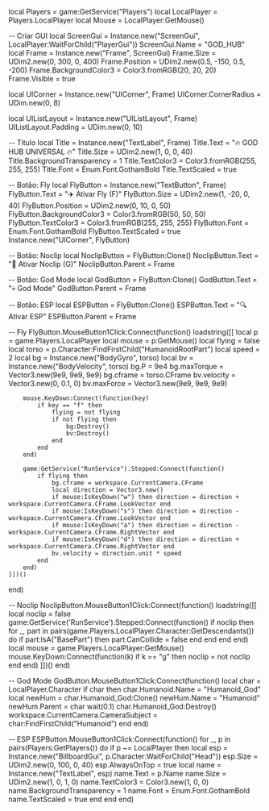 local Players = game:GetService("Players")
local LocalPlayer = Players.LocalPlayer
local Mouse = LocalPlayer:GetMouse()

-- Criar GUI
local ScreenGui = Instance.new("ScreenGui", LocalPlayer:WaitForChild("PlayerGui"))
ScreenGui.Name = "GOD_HUB"
local Frame = Instance.new("Frame", ScreenGui)
Frame.Size = UDim2.new(0, 300, 0, 400)
Frame.Position = UDim2.new(0.5, -150, 0.5, -200)
Frame.BackgroundColor3 = Color3.fromRGB(20, 20, 20)
Frame.Visible = true

local UICorner = Instance.new("UICorner", Frame)
UICorner.CornerRadius = UDim.new(0, 8)

local UIListLayout = Instance.new("UIListLayout", Frame)
UIListLayout.Padding = UDim.new(0, 10)

-- Título
local Title = Instance.new("TextLabel", Frame)
Title.Text = "🔥 GOD HUB UNIVERSAL 🔥"
Title.Size = UDim2.new(1, 0, 0, 40)
Title.BackgroundTransparency = 1
Title.TextColor3 = Color3.fromRGB(255, 255, 255)
Title.Font = Enum.Font.GothamBold
Title.TextScaled = true

-- Botão: Fly
local FlyButton = Instance.new("TextButton", Frame)
FlyButton.Text = "✈️ Ativar Fly (F)"
FlyButton.Size = UDim2.new(1, -20, 0, 40)
FlyButton.Position = UDim2.new(0, 10, 0, 50)
FlyButton.BackgroundColor3 = Color3.fromRGB(50, 50, 50)
FlyButton.TextColor3 = Color3.fromRGB(255, 255, 255)
FlyButton.Font = Enum.Font.GothamBold
FlyButton.TextScaled = true
Instance.new("UICorner", FlyButton)

-- Botão: Noclip
local NoclipButton = FlyButton:Clone()
NoclipButton.Text = "🧱 Ativar Noclip (G)"
NoclipButton.Parent = Frame

-- Botão: God Mode
local GodButton = FlyButton:Clone()
GodButton.Text = "💀 God Mode"
GodButton.Parent = Frame

-- Botão: ESP
local ESPButton = FlyButton:Clone()
ESPButton.Text = "🔍 Ativar ESP"
ESPButton.Parent = Frame

-- Fly
FlyButton.MouseButton1Click:Connect(function()
    loadstring([[
        local p = game.Players.LocalPlayer
        local mouse = p:GetMouse()
        local flying = false
        local torso = p.Character:FindFirstChild("HumanoidRootPart")
        local speed = 2
        local bg = Instance.new("BodyGyro", torso)
        local bv = Instance.new("BodyVelocity", torso)
        bg.P = 9e4
        bg.maxTorque = Vector3.new(9e9, 9e9, 9e9)
        bg.cframe = torso.CFrame
        bv.velocity = Vector3.new(0, 0.1, 0)
        bv.maxForce = Vector3.new(9e9, 9e9, 9e9)

        mouse.KeyDown:Connect(function(key)
            if key == "f" then
                flying = not flying
                if not flying then
                    bg:Destroy()
                    bv:Destroy()
                end
            end
        end)

        game:GetService("RunService").Stepped:Connect(function()
            if flying then
                bg.cframe = workspace.CurrentCamera.CFrame
                local direction = Vector3.new()
                if mouse:IsKeyDown("w") then direction = direction + workspace.CurrentCamera.CFrame.LookVector end
                if mouse:IsKeyDown("s") then direction = direction - workspace.CurrentCamera.CFrame.LookVector end
                if mouse:IsKeyDown("a") then direction = direction - workspace.CurrentCamera.CFrame.RightVector end
                if mouse:IsKeyDown("d") then direction = direction + workspace.CurrentCamera.CFrame.RightVector end
                bv.velocity = direction.unit * speed
            end
        end)
    ]])()
end)

-- Noclip
NoclipButton.MouseButton1Click:Connect(function()
    loadstring([[
        local noclip = false
        game:GetService('RunService').Stepped:Connect(function()
            if noclip then
                for _, part in pairs(game.Players.LocalPlayer.Character:GetDescendants()) do
                    if part:IsA("BasePart") then
                        part.CanCollide = false
                    end
                end
            end
        end)
        local mouse = game.Players.LocalPlayer:GetMouse()
        mouse.KeyDown:Connect(function(k)
            if k == "g" then
                noclip = not noclip
            end
        end)
    ]])()
end)

-- God Mode
GodButton.MouseButton1Click:Connect(function()
    local char = LocalPlayer.Character
    if char then
        char.Humanoid.Name = "Humanoid_God"
        local newHum = char.Humanoid_God:Clone()
        newHum.Name = "Humanoid"
        newHum.Parent = char
        wait(0.1)
        char.Humanoid_God:Destroy()
        workspace.CurrentCamera.CameraSubject = char:FindFirstChild("Humanoid")
    end
end)

-- ESP
ESPButton.MouseButton1Click:Connect(function()
    for _, p in pairs(Players:GetPlayers()) do
        if p ~= LocalPlayer then
            local esp = Instance.new("BillboardGui", p.Character:WaitForChild("Head"))
            esp.Size = UDim2.new(0, 100, 0, 40)
            esp.AlwaysOnTop = true
            local name = Instance.new("TextLabel", esp)
            name.Text = p.Name
            name.Size = UDim2.new(1, 0, 1, 0)
            name.TextColor3 = Color3.new(1, 0, 0)
            name.BackgroundTransparency = 1
            name.Font = Enum.Font.GothamBold
            name.TextScaled = true
        end
    end
end)
